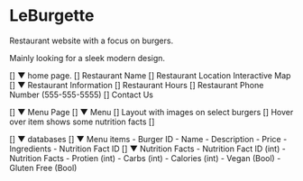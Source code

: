# LeBurgette
 Restaurant website with a focus on burgers. 
 
Mainly looking for a sleek modern design.

[] ▼ home page.
    [] Restaurant Name
    [] Restaurant Location Interactive Map
    [] ▼ Restaurant Information
        [] Restaurant Hours
        [] Restaurant Phone Number (555-555-5555)
        [] Contact Us

[] ▼ Menu Page
    [] ▼ Menu
        [] Layout with images on select burgers
        [] Hover over item shows some nutrition facts
        []

[] ▼ databases
    [] ▼ Menu items
        - Burger ID
        - Name
        - Description
        - Price
        - Ingredients
        - Nutrition Fact ID
    [] ▼ Nutrition Facts
        - Nutrition Fact ID (int)
        - Nutrition Facts 
            - Protien (int)
            - Carbs (int)
            - Calories (int)
            - Vegan (Bool)
            - Gluten Free (Bool)
            